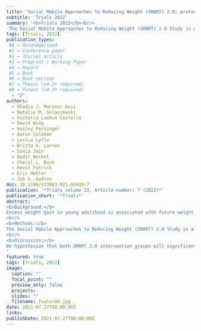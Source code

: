 ```yaml
---
title: 'Social Mobile Approaches to Reducing Weight (SMART) 2.0: protocol of a randomized controlled trial among young adults in university settings'
subtitle: 'Trials 2022'
summary: '<b>Trials 2022</b><br/>
 The Social Mobile Approaches to Reducing Weight (SMART) 2.0 Study is a 24-month parallel-group randomized controlled trial that will include 642 overweight or obese participants, aged 18–35 years, from universities and community colleges in San Diego, CA.'
tags: [Trials, 2022]
publication_types:
 #0 = Uncategorized
 #1 = Conference paper
 #2 = Journal article
 #3 = Preprint / Working Paper
 #4 = Report
 #5 = Book
 #6 = Book section
 #7 = Thesis (v4.2+ required)
 #8 = Patent (v4.2+ required)
  - "2"
authors:
  - Shadia J. Mansour-Assi
  - Natalie M. Golaszewski
  - Victoria Lawhun Costello
  - David Wing
  - Hailey Persinger
  - Aaron Coleman
  - Leslie Lytle
  - Britta A. Larsen
  - Sonia Jain
  - Nadir Weibel
  - Cheryl L. Rock
  - Kevin Patrick
  - Eric Hekler
  - Job G. Godino
doi: 10.1186/s13063-021-05938-7
publication: '*Trials volume 23, Article number: 7 (2022)*'
publication_short: '*Trials*'
abstract: '
<b>Background:</b>
Excess weight gain in young adulthood is associated with future weight gain and increased risk of chronic disease. Although multimodal, technology-based weight-loss interventions have the potential to promote weight loss among young adults, many interventions have limited personalization, and few have been deployed and evaluated for longer than a year. We aim to assess the effects of a highly personalized, 2-year intervention that uses popular mobile and social technologies to promote weight loss among young adults.
<br/>
<b>Methods:</b>
The Social Mobile Approaches to Reducing Weight (SMART) 2.0 Study is a 24-month parallel-group randomized controlled trial that will include 642 overweight or obese participants, aged 18–35 years, from universities and community colleges in San Diego, CA. All participants receive a wearable activity tracker, connected scale, and corresponding app. Participants randomized to one intervention group receive evidence-based information about weight loss and behavior change techniques via personalized daily text messaging (i.e., SMS/MMS), posts on social media platforms, and online groups. Participants in a second intervention group receive the aforementioned elements in addition to brief, technology-mediated health coaching. Participants in the control group receive a wearable activity tracker, connected scale, and corresponding app alone. The primary outcome is objectively measured weight in kilograms over 24 months. Secondary outcomes include anthropometric measurements; physiological measures; physical activity, diet, sleep, and psychosocial measures; and engagement with intervention modalities. Outcomes are assessed at baseline and 6, 12, 18, and 24 months. Differences between the randomized groups will be analyzed using a mixed model of repeated measures and will be based on the intent-to-treat principle.
<br/>
<b>Discussion:</b>
We hypothesize that both SMART 2.0 intervention groups will significantly improve weight loss compared to the control group, and the group receiving health coaching will experience the greatest improvement. We further hypothesize that differences in secondary outcomes will favor the intervention groups. There is a critical need to advance understanding of the effectiveness of multimodal, technology-based weight-loss interventions that have the potential for long-term effects and widespread dissemination among young adults. Our findings should inform the implementation of low-cost and scalable interventions for weight loss and risk-reducing health behaviors.
'
featured: true
tags: [Trials, 2022]
image:
  caption: ""
  focal_point: ""
  preview_only: false
  projects:
  slides: ""
  filename: featured.jpg
date: 2021-07-27T00:00:00Z
links:
publishDate: 2021-07-27T00:00:00Z
---
```

